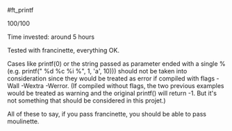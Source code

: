 #ft_printf

100/100

Time invested: around 5 hours

Tested with francinette, everything OK.

Cases like printf(0) or the string passed as parameter ended with a single % (e.g. printf(" %d %c %i %", 1, 'a', 10))) should not be taken into consideration since they would be treated as error if compiled with flags -Wall -Wextra -Werror. (If compiled without flags, the two previous examples would be treated as warning and the original printf() will return -1. But it's not something that should be considered in this projet.)

All of these to say, if you pass francinette, you should be able to pass moulinette.

